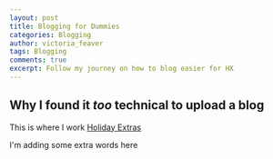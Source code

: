 ```yaml
---
layout: post
title: Blogging for Dummies
categories: Blogging
author: victoria_feaver
tags: Blogging
comments: true
excerpt: Follow my journey on how to blog easier for HX
---
```


## Why I found it *too* technical to upload a blog



This is where I work [Holiday Extras](www.holidayextras.com)


I'm adding some extra words here
